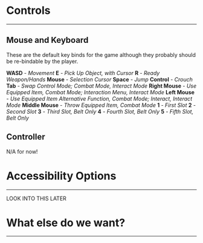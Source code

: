 # Controls
---
## Mouse and Keyboard

These are the default key binds for the game although they probably should be re-bindable by the player.

**WASD** - *Movement*
**E** - *Pick Up Object, with Cursor*
**R** - *Ready Weapon/Hands*
**Mouse** - *Selection Cursor*
**Space** - *Jump* 
**Control** - *Crouch*
**Tab** - *Swap Control Mode; Combat Mode, Interact Mode*
**Right Mouse** - *Use Equipped Item, Combat Mode; Interaction Menu, Interact Mode*
**Left Mouse** - *Use Equipped Item Alternative Function, Combat Mode; Interact, Interact Mode*
**Middle Mouse** - *Throw Equipped Item, Combat Mode*
**1** - *First Slot*
**2** - *Second Slot*
**3** - *Third Slot, Belt Only*
**4** - *Fourth Slot, Belt Only*
**5** - *Fifth Slot, Belt Only*

## Controller

N/A for now!

# Accessibility Options
---
LOOK INTO THIS LATER


# What else do we want?
---
